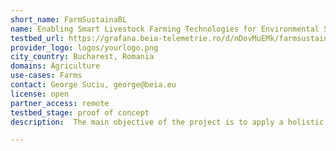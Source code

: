 ```yaml
---
short_name: FarmSustainaBL
name: Enabling Smart Livestock Farming Technologies for Environmental Sustainability using Blockchain
testbed_url: https://grafana.beia-telemetrie.ro/d/nDovMuEMk/farmsustainbl-milanovici-cattle-farm-data?orgId=17&from=1670232725012&to=1670243525012
provider_logo: logos/yourlogo.png
city_country: Bucharest, Romania
domains: Agriculture
use-cases: Farms
contact: George Suciu, george@beia.eu
license: open
partner_access: remote
testbed_stage: proof of concept
description:  The main objective of the project is to apply a holistic approach for decreasing the GHG emissions derived from intensive livestock farming by optimizing the livestock production. For doing this, the consortium will monitor the animal feed, the animal behaviour and characteristics and the stable environment. Specifically, IoT devices will be installed in the farm for monitoring key parameters of the stable environment (temperature, humidity, gas sensors (NOx, COx, CH4, NH3, etc.), the animal (accelerometer, motion sensor, weight sensor, etc.) and the feed (flow sensor, weight sensor, humidity sensor etc.).  

---
```

